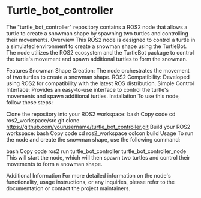 # Turtle_bot_controller
The "turtle_bot_controller" repository contains a ROS2 node that allows a turtle to create a snowman shape by spawning two turtles and controlling their movements.
Overview
This ROS2 node is designed to control a turtle in a simulated environment to create a snowman shape using the TurtleBot. The node utilizes the ROS2 ecosystem and the TurtleBot package to control the turtle's movement and spawn additional turtles to form the snowman.

Features
Snowman Shape Creation: The node orchestrates the movement of two turtles to create a snowman shape.
ROS2 Compatibility: Developed using ROS2 for compatibility with the latest ROS distribution.
Simple Control Interface: Provides an easy-to-use interface to control the turtle's movements and spawn additional turtles.
Installation
To use this node, follow these steps:

Clone the repository into your ROS2 workspace:
bash
Copy code
cd ros2_workspace/src
git clone https://github.com/yourusername/turtle_bot_controller.git
Build your ROS2 workspace:
bash
Copy code
cd ros2_workspace
colcon build
Usage
To run the node and create the snowman shape, use the following command:

bash
Copy code
ros2 run turtle_bot_controller turtle_bot_controller_node
This will start the node, which will then spawn two turtles and control their movements to form a snowman shape.

Additional Information
For more detailed information on the node's functionality, usage instructions, or any inquiries, please refer to the documentation or contact the project maintainers.
